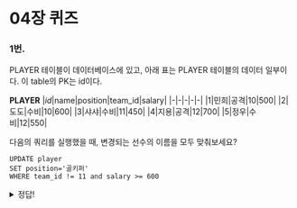 # 04장 퀴즈

### 1번.
PLAYER 테이블이 데이터베이스에 있고, 아래 표는 PLAYER 테이블의 데이터 일부이다. 이 table의 PK는 id이다.

**PLAYER**
|_id_|name|position|team_id|salary|
|-|-|-|-|-|
|1|민희|공격|10|500|
|2|도도|수비|10|600|
|3|샤샤|수비|11|450|
|4|지용|공격|12|700|
|5|정우|수비|12|550|

다음의 쿼리를 실행했을 때, 변경되는 선수의 이름을 모두 맞춰보세요?

```
UPDATE player
SET position='골키퍼'
WHERE team_id != 11 and salary >= 600
```

<details>
<summary>정답!</summary>

도도, 지용❤️

</details>
